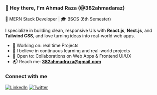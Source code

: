 ### 👋 Hey there, I'm Ahmad Raza (@382ahmadaraz)

🚀 MERN Stack Developer | 🎓 BSCS (6th Semester)  
 

I specialize in building clean, responsive UIs with **React.js**, **Next.js**, and **Tailwind CSS**, and love turning ideas into real-world web apps.

- 🔧 Working on: real time Projects  
- 🌱 I believe in continuous learning and real-world projects
- 🤝 Open to: Collaborations on Web Apps & Frontend UI/UX  
- 📬 Reach me: **382ahmadraza@gmail.com**  
 

### Connect with me
[![LinkedIn](https://img.shields.io/badge/-LinkedIn-blue?style=flat&logo=linkedin)](https://linkedin.com/in/382ahmadraza)
[![Twitter](https://img.shields.io/badge/-Twitter-1DA1F2?style=flat&logo=twitter&logoColor=white)](https://twitter.com/your-handle)



<!---
382ahmadaraz/382ahmadaraz is a ✨ special ✨ repository because its `README.md` (this file) appears on your GitHub profile.
You can click the Preview link to take a look at your changes.
--->
